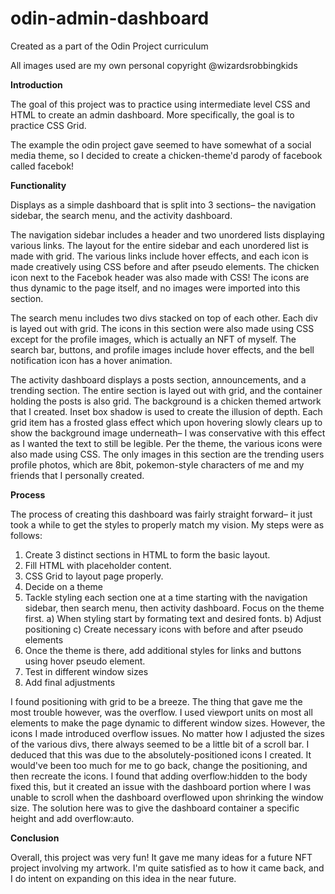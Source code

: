 # odin-admin-dashboard
Created as a part of the Odin Project curriculum

All images used are my own personal copyright @wizardsrobbingkids

**Introduction**

The goal of this project was to practice using intermediate level CSS and HTML to create an admin dashboard. More specifically, the goal is to practice CSS Grid. 

The example the odin project gave seemed to have somewhat of a social media theme, so I decided to create a chicken-theme'd parody of facebook called facebok!

**Functionality**

Displays as a simple dashboard that is split into 3 sections– the navigation sidebar, the search menu, and the activity dashboard. 

The navigation sidebar includes a header and two unordered lists displaying various links. The layout for the entire sidebar and each unordered list is made with grid. The various links include hover effects, and each icon is made creatively using CSS before and after pseudo elements. The chicken icon next to the Facebok header was also made with CSS! The icons are thus dynamic to the page itself, and no images were imported into this section.

The search menu includes two divs stacked on top of each other. Each div is layed out with grid. The icons in this section were also made using CSS except for the profile images, which is actually an NFT of myself. The search bar, buttons, and profile images include hover effects, and the bell notification icon has a hover animation. 

The activity dashboard displays a posts section, announcements, and a trending section. The entire section is layed out with grid, and the container holding the posts is also grid. The background is a chicken themed artwork that I created. Inset box shadow is used to create the illusion of depth. Each grid item has a frosted glass effect which upon hovering slowly clears up to show the background image underneath– I was conservative with this effect as I wanted the text to still be legible. Per the theme, the various icons were also made using CSS. The only images in this section are the trending users profile photos, which are 8bit, pokemon-style characters of me and my friends that I personally created.

**Process**

The process of creating this dashboard was fairly straight forward– it just took a while to get the styles to properly match my vision. My steps were as follows:

1) Create 3 distinct sections in HTML to form the basic layout.
2) Fill HTML with placeholder content.
3) CSS Grid to layout page properly.
4) Decide on a theme
5) Tackle styling each section one at a time starting with the navigation sidebar, then search menu, then activity dashboard. Focus on the theme first. 
    a) When styling start by formating text and desired fonts.
    b) Adjust positioning
    c) Create necessary icons with before and after pseudo elements
6) Once the theme is there, add additional styles for links and buttons using hover pseudo element.
7) Test in different window sizes
8) Add final adjustments

I found positioning with grid to be a breeze. The thing that gave me the most trouble however, was the overflow. I used viewport units on most all elements to make the page dynamic to different window sizes. However, the icons I made introduced overflow issues. No matter how I adjusted the sizes of the various divs, there always seemed to be a little bit of a scroll bar. I deduced that this was due to the absolutely-positioned icons I created. It would've been too much for me to go back, change the positioning, and then recreate the icons. I found that adding overflow:hidden to the body fixed this, but it created an issue with the dashboard portion where I was unable to scroll when the dashboard overflowed upon shrinking the window size. The solution here was to give the dashboard container a specific height and add overflow:auto. 

**Conclusion**

Overall, this project was very fun! It gave me many ideas for a future NFT project involving my artwork. I'm quite satisfied as to how it came back, and I do intent on expanding on this idea in the near future. 

